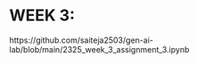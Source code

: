 <h1>WEEK 3:</h1>
<p>https://github.com/saiteja2503/gen-ai-lab/blob/main/2325_week_3_assignment_3.ipynb</p>
